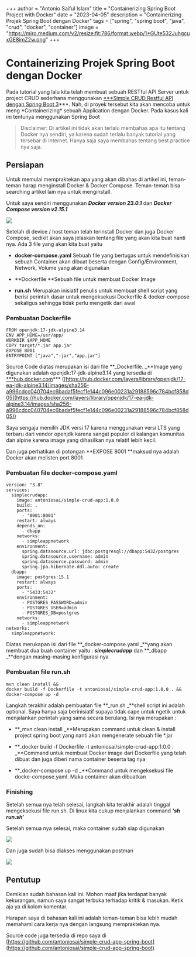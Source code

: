 +++
author = "Antonio Saiful Islam"
title = "Containerizing Spring Boot Project with Docker"
date = "2023-04-05"
description = "Containerizing Projek Spring Boot dengan Docker"
tags = ["spring", "spring boot", "java", "crud", "docker", "container"]
image = "https://miro.medium.com/v2/resize:fit:786/format:webp/1*GUte532JuhgcuxGE8imZ2w.png"
+++

# Containerizing Projek Spring Boot dengan Docker

Pada tutorial yang lalu kita telah membuat sebuah RESTful API Server untuk project CRUD sederhana menggunakan [\*\*\*Simple CRUD Restful API dengan Spring Boot 3](https://medium.com/@antoniosae/simple-crud-restful-api-dengan-spring-boot-3-1b92adfd3adc)*\*\*. Nah, di proyek tersebut kita akan mencoba untuk meng *Containerizing\* sebuah Application dengan Docker. Pada kasus kali ini tentunya menggunakan Spring Boot

> Disclaimer: Di artikel ini tidak akan terlalu membahas apa itu tentang Docker nya sendiri, ya karena sudah terlalu banyak tutorial yang tersebar di Internet. Hanya saja saya membahas tentang best practice nya saja.

## Persiapan

Untuk memulai mempraktekan apa yang akan dibahas di artikel ini, teman-teman harap menginstall Docker & Docker Compose. Teman-teman bisa searching artikel lain nya untuk menginstall.

Untuk saya sendiri menggunakan **_Docker version 23.0.1_** dan **_Docker Compose version v2.15.1_**

![](https://cdn-images-1.medium.com/max/2000/1*pa7hr99IEtOzZ0F7fu_Vcw.png)

Setelah di device / host teman telah terinstall Docker dan juga Docker Compose, sedikit akan saya jelaskan tentang file yang akan kita buat nanti nya. Ada 3 file yang akan kita buat yaitu

- **docker-compose.yaml**
  Sebuah file yang bertugas untuk mendefinisikan sebuah Container akan dibuat beserta dengan Config/Environment, Network, Volume yang akan digunakan

- **Dockerfile
  **Sebuah file untuk membuat Docker Image

- **run.sh**
  Merupakan inisiatif penulis untuk membuat shell script yang berisi perintah dasar untuk mengeksekusi Dockerfile & docker-compose sekaligus sehingga tidak perlu mengetik dari awal

### Pembuatan Dockerfile

    FROM openjdk:17-jdk-alpine3.14
    ENV APP_HOME=/usr/app/
    WORKDIR $APP_HOME
    COPY target/*.jar app.jar
    EXPOSE 8001
    ENTRYPOINT ["java","-jar","app.jar"]

Source Code diatas merupakan isi dari file **_Dockerfile. _**Image yang digunakan adalah openjdk:17-jdk-alpine3.14 yang tersedia di [\*\*\*hub.docker.com](http://hub.docker.com)\*\*\* ([https://hub.docker.com/layers/library/openjdk/17-ea-jdk-alpine3.14/images/sha256-a996cdcc040704ec6badaf5fecf1e144c096e00231a29188596c784bcf858d05](https://hub.docker.com/layers/library/openjdk/17-ea-jdk-alpine3.14/images/sha256-a996cdcc040704ec6badaf5fecf1e144c096e00231a29188596c784bcf858d05))

Saya sengaja memilih JDK versi 17 karena menggunakan versi LTS yang terbaru dari vendor openjdk karena sangat populer di kalangan komunitas dan alpine karena image yang dihasilkan nya relatif lebih kecil.

Dan juga perhatikan di potongan **EXPOSE 8001 **maksud nya adalah Docker akan melisten port 8001

### Pembuatan file docker-compose.yaml

    version: "3.8"
    services:
      simplecrudapp:
        image: antoniosai/simple-crud-app:1.0.0
        build: .
        ports:
          - "8001:8001"
        restart: always
        depends_on:
          - dbapp
        networks:
          - simpleappnetwork
        environment:
          spring.datasource.url: jdbc:postgresql://dbapp:5432/postgres
          spring.datasource.username: admin
          spring.datasource.password: admin
          spring.jpa.hibernate.ddl.auto: create
      dbapp:
        image: postgres:15.1
        restart: always
        ports:
          - "5433:5432"
        environment:
          - POSTGRES_PASSWORD=admin
          - POSTGRES_USER=admin
          - POSTGRES_DB=postgres
        networks:
          - simpleappnetwork
    networks:
      simpleappnetwork:

Diatas merukapan isi dari file **_docker-compose.yaml _**yang akan membuat dua buah container yaitu : **_simplecrudapp_** dan **_dbapp _**dengan masing-masing konfigurasi nya

### Pembuatan file run.sh

    mvn clean install &&
    docker build -f Dockerfile -t antoniosai/simple-crud-app:1.0.0 . &&
    docker-compose up -d

Langkah terakhir adalah pembuatan file **_run.sh _**shell script ini adalah optional. Saya hanya saja berinisiatif supaya tidak cape untuk ngetik untuk menjalankan perintah yang sama secara berulang. Isi nya merupakan :

- **_mvn clean install
  _**Merupakan command untuk clean & install project spring boot yang nanti akan mengenerate sebuah file \*.jar

- **_docker build -f Dockerfile -t antoniosai/simple-crud-app:1.0.0 .
  _**Command untuk membuat Docker image dari Dockerfile yang telah dibuat dan juga diberi nama container beserta tag nya

- **_docker-compose up -d
  _**Command untuk mengeksekusi file docke-compose.yaml. Maka container akan dibuatkan

### Finishing

Setelah semua nya telah selesai, langkah kita terakhir adalah tinggal mengeksekusi file run.sh. Di linux kita cukup menjalankan command **_‘sh run.sh’_**

Setelah semua nya selesai, maka container sudah siap digunakan

![](https://cdn-images-1.medium.com/max/3410/1*yQFUxNyvHKMYLtyJBV6WVw.png)

Dan juga sudah bisa diakses menggunakan postman

![](https://cdn-images-1.medium.com/max/2000/1*0nMQp87S1YUoZofo2XXFUA.png)

## Pentutup

Demikian sudah bahasan kali ini. Mohon maaf jika terdapat banyak kekurangan, namun saya sangat terbuka terhadap kritik & masukan. Ketik aja ya di kolom komentar.

Harapan saya di bahasan kali ini adalah teman-teman bisa lebih mudah memahami cara kerja nya dengan langsung mempraktekan nya.

Source code juga tersedia di repo saya di [https://github.com/antoniosai/simple-crud-app-spring-boot](https://github.com/antoniosai/simple-crud-app-spring-boot)
